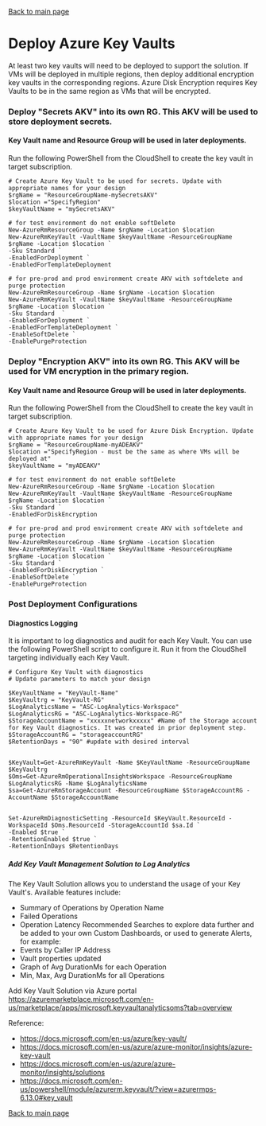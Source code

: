 [Back to main page](DeploymentOutline.md)

# Deploy Azure Key Vaults

At least two key vaults will need to be deployed to support the solution. If VMs will be 
deployed in multiple regions, then deploy additional encryption key vaults in the 
corresponding regions. Azure Disk Encryption requires Key Vaults to be in the same 
region as VMs that will be encrypted.

### Deploy "Secrets AKV" into its own RG. This AKV will be used to store deployment secrets. 
#### Key Vault name and Resource Group will be used in later deployments.
Run the following PowerShell from the CloudShell to create the key vault in target subscription. 

```PS
# Create Azure Key Vault to be used for secrets. Update with appropriate names for your design
$rgName = "ResourceGroupName-mySecretsAKV"
$location ="SpecifyRegion"
$keyVaultName = "mySecretsAKV"

# for test environment do not enable softDelete
New-AzureRmResourceGroup -Name $rgName -Location $location
New-AzureRmKeyVault -VaultName $keyVaultName -ResourceGroupName $rgName -Location $location `
-Sku Standard `
-EnabledForDeployment `
-EnabledForTemplateDeployment

# for pre-prod and prod environment create AKV with softdelete and purge protection
New-AzureRmResourceGroup -Name $rgName -Location $location
New-AzureRmKeyVault -VaultName $keyVaultName -ResourceGroupName $rgName -Location $location `
-Sku Standard  `
-EnabledForDeployment `
-EnabledForTemplateDeployment `
-EnableSoftDelete `
-EnablePurgeProtection

```



### Deploy "Encryption AKV" into its own RG. This AKV will be used for VM encryption in the primary region.
#### Key Vault name and Resource Group will be used in later deployments. 
Run the following PowerShell from the CloudShell to create the key vault in target subscription.
```PS
# Create Azure Key Vault to be used for Azure Disk Encryption. Update with appropriate names for your design
$rgName = "ResourceGroupName-myADEAKV"
$location ="SpecifyRegion - must be the same as where VMs will be deployed at"
$keyVaultName = "myADEAKV"

# for test environment do not enable softDelete
New-AzureRmResourceGroup -Name $rgName -Location $location
New-AzureRmKeyVault -VaultName $keyVaultName -ResourceGroupName $rgName -Location $location `
-Sku Standard `
-EnabledForDiskEncryption

# for pre-prod and prod environment create AKV with softdelete and purge protection
New-AzureRmResourceGroup -Name $rgName -Location $location
New-AzureRmKeyVault -VaultName $keyVaultName -ResourceGroupName $rgName -Location $location `
-Sku Standard `
-EnabledForDiskEncryption `
-EnableSoftDelete `
-EnablePurgeProtection
```


### Post Deployment Configurations

#### Diagnostics Logging
It is important to log diagnostics and audit for each Key Vault. 
You can use the following PowerShell script to configure it. 
Run it from the CloudShell targeting individually each Key Vault. 


```PS
# Configure Key Vault with diagnostics
# Update parameters to match your design

$KeyVaultName = "KeyVault-Name"
$KeyVaultrg = "KeyVault-RG"
$LogAnalyticsName = "ASC-LogAnalytics-Workspace"
$LogAnalyticsRG = "ASC-LogAnalytics-Workspace-RG"
$StorageAccountName = "xxxxxnetworkxxxxx" #Name of the Storage account for Key Vault diagnostics. It was created in prior deployment step. 
$StorageAccountRG = "storageaccountRG"
$RetentionDays = "90" #update with desired interval


$KeyVault=Get-AzureRmKeyVault -Name $KeyVaultName -ResourceGroupName $KeyVaultrg
$Oms=Get-AzureRmOperationalInsightsWorkspace -ResourceGroupName $LogAnalyticsRG -Name $LogAnalyticsName
$sa=Get-AzureRmStorageAccount -ResourceGroupName $StorageAccountRG -AccountName $StorageAccountName


Set-AzureRmDiagnosticSetting -ResourceId $KeyVault.ResourceId -WorkspaceId $Oms.ResourceId -StorageAccountId $sa.Id `
-Enabled $true `
-RetentionEnabled $true `
-RetentionInDays $RetentionDays
```

##### Add Key Vault Management Solution to Log Analytics
The Key Vault Solution allows you to understand the usage of your Key Vault's. Available features include:
- Summary of Operations by Operation Name
- Failed Operations
- Operation Latency
Recommended Searches to explore data further and be added to your own Custom Dashboards, or used to generate Alerts, for example:
- Events by Caller IP Address
- Vault properties updated
- Graph of Avg DurationMs for each Operation
- Min, Max, Avg DurationMs for all Operations

Add Key Vault Solution via Azure portal https://azuremarketplace.microsoft.com/en-us/marketplace/apps/microsoft.keyvaultanalyticsoms?tab=overview 


Reference: 
- https://docs.microsoft.com/en-us/azure/key-vault/
- https://docs.microsoft.com/en-us/azure/azure-monitor/insights/azure-key-vault
- https://docs.microsoft.com/en-us/azure/azure-monitor/insights/solutions
- https://docs.microsoft.com/en-us/powershell/module/azurerm.keyvault/?view=azurermps-6.13.0#key_vault

[Back to main page](DeploymentOutline.md)